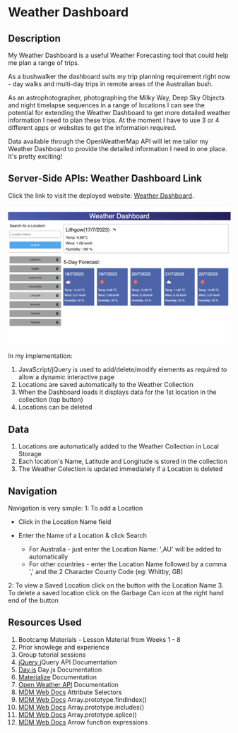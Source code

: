 # Weather Dashboard

## Description

My Weather Dashboard is a useful Weather Forecasting tool that could help me plan a range of trips.

As a bushwalker the dashboard suits my trip planning requirement right now - day walks and multi-day trips in remote areas of the Australian bush.

As an astrophotographer, photographing the Milky Way, Deep Sky Objects and night timelapse sequences in a range of locations I can see the potential for extending the Weather Dashboard to get more detailed weather information I need to plan these trips. At the moment I have to use 3 or 4 different apps or websites to get the information required.

Data available through the OpenWeatherMap API will let me tailor my Weather Dashboard to provide the detailed information I need in one place. It's pretty exciting!

## Server-Side APIs: Weather Dashboard Link
Click the link to visit the deployed website: [Weather Dashboard][def1].

![Weather Dashboard](assets/images/weatherDashboard.png)

In my implementation:
1. JavaScript/jQuery is used to add/delete/modify elements as required to allow a dynamic interactive page
2. Locations are saved automatically to the Weather Collection
3. When the Dashboard loads it displays data for the 1st location in the collection (top button)
4. Locations can be deleted

## Data
1. Locations are automatically added to the Weather Collection in Local Storage
2. Each location's Name, Latitude and Longitude is stored in the collection
3. The Weather Colection is updated immediately if a Location is deleted

## Navigation
Navigation is very simple:
1: To add a Location
* Click in the Location Name field
* Enter the Name of a Location & click Search

   * For Australia - just enter the Location Name: ',AU' will be added to automatically
   * For other countries - enter the Location Name followed by a comma ',' and the 2 Character County Code (eg: Whitby, GB)

2: To view a Saved Location click on the button with the Location Name
3. To delete a saved location click on the Garbage Can icon at the right hand end of the button 

## Resources Used
1. Bootcamp Materials - Lesson Material from Weeks 1 - 8
2. Prior knowlege and experience
3. Group tutorial sessions
4. [jQuery ][def2] jQuery API Documentation
5. [Day.js][def3] Day.js Documentation
6. [Materialize][def4] Documentation
7. [Open Weather API][def5] Documentation
8. [MDM Web Docs][def6] Attribute Selectors
6. [MDM Web Docs][def7] Array.prototype.findindex()
7. [MDM Web Docs][def8] Array.prototype.includes()
8. [MDM Web Docs][def9] Array.prototype.splice()
9. [MDM Web Docs][def10] Arrow function expressions




[def1]: https://dingogap.github.io/Weather-Dashboard/
[def2]: https://jquery.com/
[def3]: https://day.js.org/en/
[def4]: https://materializecss.com/
[def5]: https://openweathermap.org/api
[def6]: https://developer.mozilla.org/en-US/docs/Web/CSS/Attribute_selectors
[def7]: https://developer.mozilla.org/en-US/docs/Web/JavaScript/Reference/Global_Objects/Array/findIndex
[def8]: https://developer.mozilla.org/en-US/docs/Web/JavaScript/Reference/Global_Objects/Array/includes
[def9]: https://developer.mozilla.org/en-US/docs/Web/JavaScript/Reference/Global_Objects/Array/splice
[def10]:https://developer.mozilla.org/en-US/docs/Web/JavaScript/Reference/Functions/Arrow_functions

